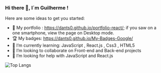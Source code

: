 ### Hi there 👋,  I´m Guilherme !



Here are some ideas to get you started:

- 🔭 My portfolio : https://dants0.github.io/portfolio-react/; if you saw on a one smartphone, view the page on Desktop mode.
- 🏆 My badges: https://dants0.github.io/My-Badges-Google/
- 🌱 I’m currently learning: JavaScript , React.js , Css3 , HTML5
- 👯 I’m looking to collaborate on  Front-end and Back-end projects
- 🤔 I’m looking for help with JavaScript and React.js


![Top Langs](https://github-readme-stats.vercel.app/api/top-langs/?username=Dants0&theme=tokyonight)
